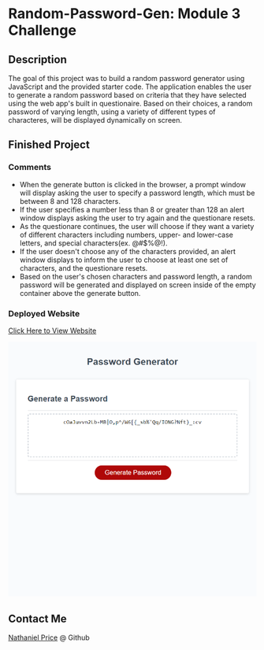

# Random-Password-Gen: Module 3 Challenge

## Description

The goal of this project was to build a random password generator using JavaScript and the provided starter code. The application enables the user to generate a random password based on criteria that they have selected using the web app's built in questionaire. Based on their choices, a random password of varying length, using a variety of different types of characteres, will be displayed dynamically on screen.

## Finished Project

### Comments

* When the generate button is clicked in the browser, a prompt window will display asking the user to specify a password length, which must be between 8 and 128 characters.
* If the user specifies a number less than 8 or greater than 128 an alert window displays asking the user to try again and the questionare resets.
* As the questionare continues, the user will choose if they want a variety of different characters including numbers, upper- and lower-case letters, and special characters(ex. @#$%@!).
* If the user doesn't choose any of the characters provided, an alert window displays to inform the user to choose at least one set of characters, and the questionare resets.
* Based on the user's chosen characters and password length, a random password will be generated and displayed on screen inside of the empty container above the generate button.

### Deployed Website

[ Click Here to View Website](https://newprice247.github.io/Random-Password-Gen/)


![Screenshot of Random Password Generator website](./Assets/screenshot-rpg.png)

## Contact Me

[Nathaniel Price](https://github.com/newprice247) @ Github
